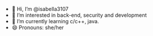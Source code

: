 - 👋 Hi, I’m @isabella3107
- 👀 I’m interested in back-end, security and development
- 🌱 I’m currently learning c/c++, java.
- 😄 Pronouns: she/her

<!---
isabella3107/isabella3107 is a ✨ special ✨ repository because its `README.md` (this file) appears on your GitHub profile.
You can click the Preview link to take a look at your changes.
--->
